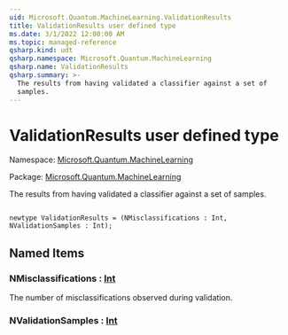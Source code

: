 ```yaml
---
uid: Microsoft.Quantum.MachineLearning.ValidationResults
title: ValidationResults user defined type
ms.date: 3/1/2022 12:00:00 AM
ms.topic: managed-reference
qsharp.kind: udt
qsharp.namespace: Microsoft.Quantum.MachineLearning
qsharp.name: ValidationResults
qsharp.summary: >-
  The results from having validated a classifier against a set of
  samples.
---
```


# ValidationResults user defined type

Namespace: [Microsoft.Quantum.MachineLearning](xref:Microsoft.Quantum.MachineLearning)

Package: [Microsoft.Quantum.MachineLearning](https://nuget.org/packages/Microsoft.Quantum.MachineLearning)


The results from having validated a classifier against a set ofsamples.

```qsharp

newtype ValidationResults = (NMisclassifications : Int, NValidationSamples : Int);
```



## Named Items

### NMisclassifications : [Int](xref:microsoft.quantum.qsharp.valueliterals#int-literals)

The number of misclassifications observed during validation.
### NValidationSamples : [Int](xref:microsoft.quantum.qsharp.valueliterals#int-literals)

